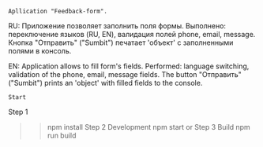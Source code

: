     Apllication "Feedback-form".
RU: Приложение позволяет заполнить поля формы.
    Выполнено: переключение языков (RU, EN), валидация полей phone, email, message.
    Кнопка "Отправить" ("Sumbit") печатает 'объект' с заполненными полями в консоль.

EN: Application allows to fill form's fields.
    Performed: language switching, validation of the phone, email, message fields.
    The button "Отправить" ("Sumbit") prints an 'object' with filled fields to the console.


    Start

Step 1
   >> npm install
Step 2 Development
   >> npm start
   or
Step 3 Build
   >> npm run build